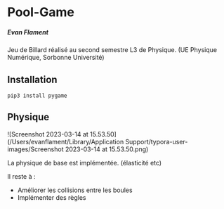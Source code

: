 # Pool-Game

##### Evan Flament

Jeu de Billard réalisé au second semestre L3 de Physique. (UE Physique Numérique, Sorbonne Université)

## Installation

``pip3 install pygame``

## Physique

![Screenshot 2023-03-14 at 15.53.50](/Users/evanflament/Library/Application Support/typora-user-images/Screenshot 2023-03-14 at 15.53.50.png)

La physique de base est implémentée. (élasticité etc)

Il reste à :

- Améliorer les collisions entre les boules
- Implémenter des règles 



